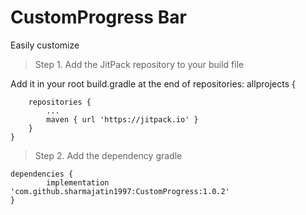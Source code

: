 # CustomProgress Bar
Easily customize

> Step 1. Add the JitPack repository to your build file

Add it in your root build.gradle at the end of repositories:
allprojects {

		repositories {
			...
			maven { url 'https://jitpack.io' }
		}
	}

 > Step 2. Add the dependency gradle
  
 	dependencies {
	        implementation 'com.github.sharmajatin1997:CustomProgress:1.0.2'
	}

 

